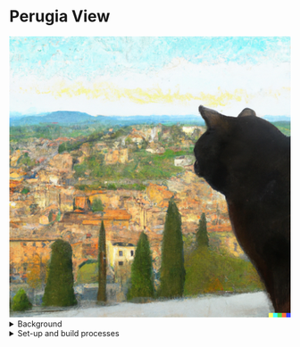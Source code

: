 # Perugia View

<picture>
	<img alt="Image of a cat viewing an Umbrian hillside." src="https://github.com/Jkwok0714/Imageview/blob/master/src/src/assets/DallE_Cat.png?raw=true">
</picture>

<details>
<summary>Background</summary>

## Background

Reviving the "React-ImageView" to experiment with packaging with the following goals:

- File system integration
- Working with menus and "native" bits
- Packaging
- A tool for family to use that doesn't blow up every 5 images

Currently, due to differing options available to the native side of the app, only supporting **MacOS** builds.

### Why another d^mn slideshow viewer?

Pretty silly and not that complicated of a project, right?

Being in a family that loves travel and photography, after family trips we always gathered around a screen to look at what photos we've captured. However, from proprietary photo viewers to third-party freeware solutions, the slideshow viewers would always run into problems; whether it's crashing arbitrarily or being unable to show certain file details while viewing.

Under no fantasy that this non-native solution built in spare time would surpass any native options out there, but 🤷‍♂️ it's something to tinker with.

### Project goals

Outside of experimenting with some of the items listed under general background, some of the product goals include:

- Simple to use: just drag a selection in and go
- Configure basic aspects of the viewing experience
- Being able to export a list of favorites; useful for saving photos to extract later

</details>

<details>
<summary>Set-up and build processes</summary>

## Setup + Build

Local development:

```bash
cd src
npm i
npm run dev
```

Will build with vite and with tauri:

```bash
npm run test-build
```

To actuall build for "production":

```bash
npm run tauri build
```

## Stack

Leverages some of these libraries:

- [Chakra](https://v2.chakra-ui.com/docs/components)
- [Tauri](https://tauri.app/v1/guides/)
- [Tauri config](https://tauri.app/v1/api/config#configuration-structure)

Tauri was integrated after the fact. For more information on the Rust components, see [the docs](https://tauri.app/v1/guides/getting-started/setup/integrate).

</details>

